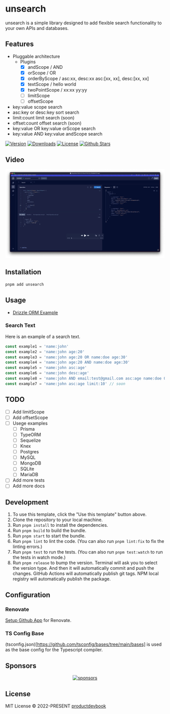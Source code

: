 # unsearch

unsearch is a simple library designed to add flexible search functionality to your own APIs and databases.

## Features

- Pluggable architecture
  - Plugins
    - [x] andScope / AND
    - [x] orScope / OR
    - [x] orderByScope / asc:xx, desc:xx asc:[xx, xx], desc:[xx, xx]
    - [x] textScope / hello world
    - [x] twoPointScope / xx:xx yy:yy
    - [ ] limitScope
    - [ ] offsetScope
- key:value scope search
- asc:key or desc:key sort search
- limit:count limit search (soon)
- offset:count offset search (soon)
- key:value OR key:value orScope search
- key:value AND key:value andScope search

<p>
      <a href="https://www.npmjs.com/package/unsearch"><img src="https://img.shields.io/npm/v/unsearch.svg?style=flat&colorA=002438&colorB=28CF8D" alt="Version"></a>
      <a href="https://www.npmjs.com/package/unsearch"><img src="https://img.shields.io/npm/dm/unsearch.svg?style=flat&colorA=002438&colorB=28CF8D" alt="Downloads"></a>
      <a href="./LICENSE"><img src="https://img.shields.io/github/license/productdevbookcom/unsearch.svg?style=flat&colorA=002438&colorB=28CF8D" alt="License"></a>
      <a href="https://github.com/productdevbook/unsearch">
      <img src="https://img.shields.io/github/stars/productdevbookcom/unsearch.svg?style=social&label=Star&maxAge=2592000" alt="Github Stars"> </a>
</p>

## Video

[![unsearch](.github/assets/video-ss.png)](https://github.com/productdevbook/unsearch/raw/main/.github/assets/video.mp4)

## Installation

```bash
pnpm add unsearch
```

## Usage

- [Drizzle ORM Example](/playground/drizzle.ts)

### Search Text
Here is an example of a search text.

```ts
const example1 = 'name:john'
const example2 = 'name:john age:20'
const example3 = 'name:john age:20 OR name:doe age:30'
const example4 = 'name:john age:20 AND name:doe age:30'
const example5 = 'name:john asc:age'
const example6 = 'name:john desc:age'
const example8 = 'name:john AND email:test@gmail.com asc:age name:doe OR age:30'
const example7 = 'name:john asc:age limit:10' // soon
```

## TODO

- [ ] Add limitScope
- [ ] Add offsetScope
- [ ] Usege examples
  - [ ] Prisma
  - [ ] TypeORM
  - [ ] Sequelize
  - [ ] Knex
  - [ ] Postgres
  - [ ] MySQL
  - [ ] MongoDB
  - [ ] SQLite
  - [ ] MariaDB
- [ ] Add more tests
- [ ] Add more docs

## Development

1. To use this template, click the "Use this template" button above.
2. Clone the repository to your local machine.
3. Run `pnpm install` to install the dependencies.
4. Run `pnpm build` to build the bundle.
5. Run `pnpm start` to start the bundle.
6. Run `pnpm lint` to lint the code. (You can also run `pnpm lint:fix` to fix the linting errors.)
7. Run `pnpm test` to run the tests. (You can also run `pnpm test:watch` to run the tests in watch mode.)
8. Run `pnpm release` to bump the version. Terminal will ask you to select the version type. And then it will automatically commit and push the changes. GitHub Actions will automatically publish git tags. NPM local registry will automatically publish the package.

## Configuration

### Renovate

[Setup Github App](https://github.com/apps/renovate) for Renovate.

### TS Config Base

(tsconfig.json)[https://github.com/tsconfig/bases/tree/main/bases] is used as the base config for the Typescript compiler.

## Sponsors

<p align="center">
  <a href="https://cdn.jsdelivr.net/gh/oku-ui/static/sponsors/sponsors.svg">
    <img alt="sponsors" src='https://cdn.jsdelivr.net/gh/oku-ui/static/sponsors/sponsors.svg'/>
  </a>
</p>

## License

MIT License © 2022-PRESENT [productdevbook](https://github.com/productdevbook)
